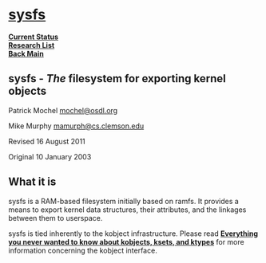 # **[sysfs](https://docs.kernel.org/filesystems/sysfs.html)**

**[Current Status](../../../../development/status/weekly/current_status.md)**\
**[Research List](../../../research_list.md)**\
**[Back Main](../../../../README.md)**

## sysfs - _The_ filesystem for exporting kernel objects

Patrick Mochel <mochel@osdl.org>

Mike Murphy <mamurph@cs.clemson.edu>

Revised
16 August 2011

Original
10 January 2003

## What it is

sysfs is a RAM-based filesystem initially based on ramfs. It provides a means to export kernel data structures, their attributes, and the linkages between them to userspace.

sysfs is tied inherently to the kobject infrastructure. Please read **[Everything you never wanted to know about kobjects, ksets, and ktypes](https://docs.kernel.org/core-api/kobject.html)** for more information concerning the kobject interface.
